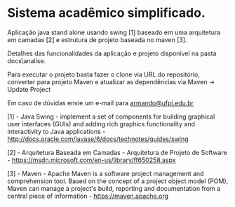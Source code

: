 # Sistema acadêmico simplificado. 

Aplicação java stand alone usando swing [1] baseado em uma arquitetura em camadas [2] e estrutura de projeto baseada no maven [3]. 

Detalhes das funcionalidades da aplicação e projeto disponível na pasta docs\analise.

Para executar o projeto basta fazer o clone via URL do repositório, converter para projeto Maven e atualizar as dependências via Maven -> Update Project

Em caso de dúvidas envie um e-mail para armando@ufpi.edu.br

[1] - Java Swing -  implement a set of components for building graphical user interfaces (GUIs) and adding rich graphics functionality and interactivity to Java applications - http://docs.oracle.com/javase/6/docs/technotes/guides/swing

[2] - Arquitetura Baseada em Camadas - Arquitetura de Projeto de Software - https://msdn.microsoft.com/en-us/library/ff650258.aspx

[3] - Maven - Apache Maven is a software project management and comprehension tool. Based on the concept of a project object model (POM), Maven can manage a project's build, reporting and documentation from a central piece of information - https://maven.apache.org

